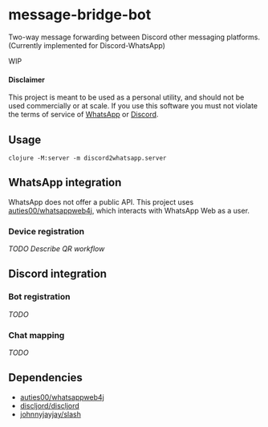 # message-bridge-bot
Two-way message forwarding between Discord other messaging platforms.  (Currently implemented for Discord-WhatsApp)

WIP

#### Disclaimer
This project is meant to be used as a personal utility, and should not be used commercially
or at scale.  If you use this software you must not violate the terms of service of
[WhatsApp](https://www.whatsapp.com/legal/terms-of-service/) or [Discord](https://discord.com/terms).

## Usage

```
clojure -M:server -m discord2whatsapp.server
```

## WhatsApp integration

WhatsApp does not offer a public API.  This project uses [auties00/whatsappweb4j](https://github.com/Auties00/WhatsappWeb4j),
which interacts with WhatsApp Web as a user.  

### Device registration

*TODO Describe QR workflow*

## Discord integration

### Bot registration
*TODO*

### Chat mapping

*TODO*

## Dependencies

* [auties00/whatsappweb4j](https://github.com/Auties00/WhatsappWeb4j)
* [discljord/discljord](https://github.com/discljord/discljord)
* [johnnyjayjay/slash](https://github.com/JohnnyJayJay/slash)
